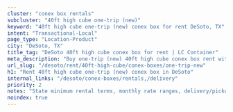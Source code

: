 ```yaml
---
cluster: "conex box rentals"
subcluster: "40ft high cube one-trip (new)"
keyword: "40ft high cube one-trip (new) conex box for rent DeSoto, TX"
intent: "Transactional-Local"
page_type: "Location-Product"
city: "DeSoto, TX"
title_tag: "DeSoto 40ft high cube conex box for rent | LC Container"
meta_description: "Buy one-trip (new) 40ft high cube conex box rent with local delivery in DeSoto, TX. LC Container — local Since 2003. Request a fast quote today."
url_slug: "/desoto/rent/40ft-high-cube/conex-boxes/one-trip-new"
h1: "Rent 40ft high cube one-trip (new) conex box in DeSoto"
internal_links: "/desoto/conex-boxes/rentals,/delivery"
priority: 2
notes: "State minimum rental terms, monthly rate ranges, delivery/pickup fees, service area."
noindex: true
---
```


<!-- TODO: Add unique city/inventory copy, images, and internal links here. -->
